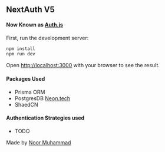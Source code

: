## NextAuth V5

#### Now Known as [Auth.js](https://authjs.dev/)

First, run the development server:

```bash
npm install
npm run dev
```

Open [http://localhost:3000](http://localhost:3000) with your browser to see the result.

#### Packages Used

- Prisma ORM
- PostgresDB [Neon.tech](https://console.neon.tech/)
- ShaedCN

#### Authentication Strategies used

- TODO

Made by [Noor Muhammad](https://www.linkedin.com/in/connectwithnoor)
